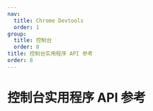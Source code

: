 ```yaml
---
nav:
  title: Chrome Devtools
  order: 1
group:
  title: 控制台
  order: 8
title: 控制台实用程序 API 参考
order: 8
---
```

<h1>控制台实用程序 API 参考</h1>